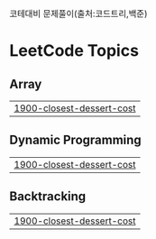 <span style="font-size:15px;">코테대비 문제풀이(출처:코드트리,백준)</span>

<!---LeetCode Topics Start-->
# LeetCode Topics
## Array
|  |
| ------- |
| [1900-closest-dessert-cost](https://github.com/LeeSY99/algo-studyy/tree/master/1900-closest-dessert-cost) |
## Dynamic Programming
|  |
| ------- |
| [1900-closest-dessert-cost](https://github.com/LeeSY99/algo-studyy/tree/master/1900-closest-dessert-cost) |
## Backtracking
|  |
| ------- |
| [1900-closest-dessert-cost](https://github.com/LeeSY99/algo-studyy/tree/master/1900-closest-dessert-cost) |
<!---LeetCode Topics End-->